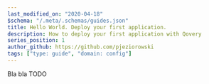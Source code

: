 ```yaml
---
last_modified_on: "2020-04-18"
$schema: "/.meta/.schemas/guides.json"
title: Hello World. Deploy your first application.
description: How to deploy your first application with Qovery
series_position: 1
author_github: https://github.com/pjeziorowski
tags: ["type: guide", "domain: config"]
---
```

Bla bla TODO



